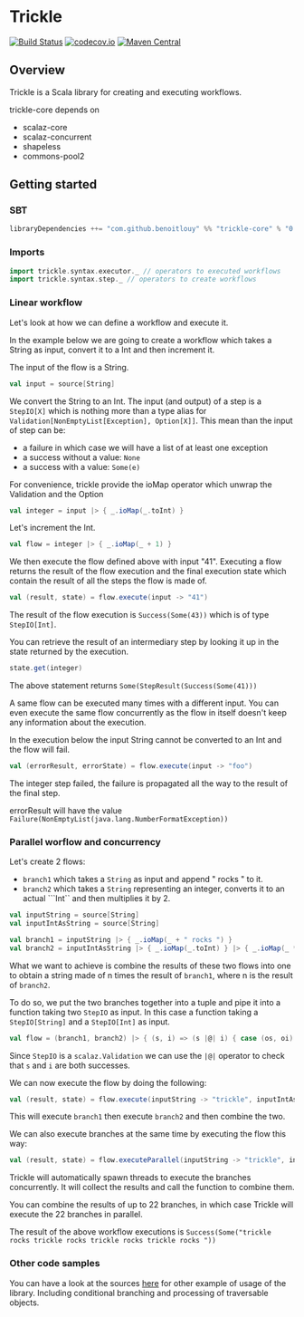 # Trickle

[![Build Status](https://travis-ci.org/benoitlouy/trickle.svg)](https://travis-ci.org/benoitlouy/trickle.svg?branch=master)
[![codecov.io](http://codecov.io/github/benoitlouy/trickle/coverage.svg?branch=master)](http://codecov.io/github/benoitlouy/trickle?branch=master)
[![Maven Central](https://maven-badges.herokuapp.com/maven-central/com.github.benoitlouy/trickle/badge.svg)](https://maven-badges.herokuapp.com/maven-central/com.github.benoitlouy/trickle)

## Overview

Trickle is a Scala library for creating and executing workflows.

trickle-core depends on

* scalaz-core
* scalaz-concurrent
* shapeless
* commons-pool2

## Getting started

### SBT

```scala
libraryDependencies ++= "com.github.benoitlouy" %% "trickle-core" % "0.1.0"
```

### Imports

```scala
import trickle.syntax.executor._ // operators to executed workflows
import trickle.syntax.step._ // operators to create workflows
```

### Linear workflow

Let's look at how we can define a workflow and execute it.

In the example below we are going to create a workflow which takes a String as input, convert it to a Int and then increment it.


The input of the flow is a String.

```scala
val input = source[String]
```

We convert the String to an Int.
The input (and output) of a step is a ```StepIO[X]``` which is nothing more than a type alias for ```Validation[NonEmptyList[Exception], Option[X]]```. This mean than the input of step can be:

* a failure in which case we will have a list of at least one exception
* a success without a value: ```None```
* a success with a value: ```Some(e)```

For convenience, trickle provide the ioMap operator which unwrap the Validation and the Option

```scala
val integer = input |> { _.ioMap(_.toInt) }
```

Let's increment the Int.

```scala
val flow = integer |> { _.ioMap(_ + 1) }
```

We then execute the flow defined above with input "41". Executing a flow returns the result of the flow execution and the final execution state which contain the result of all the steps the flow is made of.

```scala
val (result, state) = flow.execute(input -> "41")
```

The result of the flow execution is ```Success(Some(43))``` which is of type ```StepIO[Int]```.

You can retrieve the result of an intermediary step by looking it up in the state returned by the execution.

```scala
state.get(integer)
```

The above statement returns ```Some(StepResult(Success(Some(41)))```

A same flow can be executed many times with a different input. You can even execute the same flow concurrently as the flow in itself doesn't keep any information about the execution.

In the execution below the input String cannot be converted to an Int and the flow will fail.

```scala
val (errorResult, errorState) = flow.execute(input -> "foo")
```

The integer step failed, the failure is propagated all the way to the result of the final step.

errorResult will have the value ```Failure(NonEmptyList(java.lang.NumberFormatException))```

### Parallel worflow and concurrency

Let's create 2 flows:

* ```branch1``` which takes a ```String``` as input and append " rocks " to it.
* ```branch2``` which takes a ```String``` representing an integer, converts it to an actual ```Int`` and then multiplies it by 2.

```scala
val inputString = source[String]
val inputIntAsString = source[String]

val branch1 = inputString |> { _.ioMap(_ + " rocks ") }
val branch2 = inputIntAsString |> { _.ioMap(_.toInt) } |> { _.ioMap(_ * 2) }
```

What we want to achieve is combine the results of these two flows into one to obtain a string made of n times the result of ```branch1```, where n is the result of ```branch2```.

To do so, we put the two branches together into a tuple and pipe it into a function taking two ```StepIO``` as input. In this case a function taking a ```StepIO[String]``` and a ```StepIO[Int]``` as input.

```scala
val flow = (branch1, branch2) |> { (s, i) => (s |@| i) { case (os, oi) => Some(os.get * oi.get) } }
```

Since ```StepIO``` is a ```scalaz.Validation``` we can use the ```|@|``` operator to check that `s` and `i` are both successes.

We can now execute the flow by doing the following:

```scala
val (result, state) = flow.execute(inputString -> "trickle", inputIntAsString -> "2")
```
This will execute `branch1` then execute `branch2` and then combine the two.

We can also execute branches at the same time by executing the flow this way:

```scala
val (result, state) = flow.executeParallel(inputString -> "trickle", inputIntAsString -> "2")
```

Trickle will automatically spawn threads to execute the branches concurrently. It will collect the results and call the function to combine them.

You can combine the results of up to 22 branches, in which case Trickle will execute the 22 branches in parallel.

The result of the above workflow executions is `Success(Some("trickle rocks trickle rocks trickle rocks trickle rocks "))`

### Other code samples
You can have a look at the sources [here](https://github.com/benoitlouy/trickle/tree/master/examples/src/main/scala/trickle) for other example of usage of the library. Including conditional branching and processing of traversable objects.